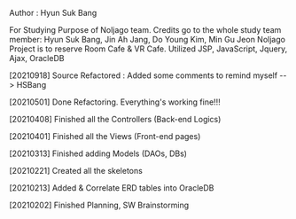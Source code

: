 Author : Hyun Suk Bang

For Studying Purpose of Noljago team.
Credits go to the whole study team member:
Hyun Suk Bang, Jin Ah Jang, Do Young Kim, Min Gu Jeon 
Noljago Project is to reserve Room Cafe & VR Cafe.
Utilized JSP, JavaScript, Jquery, Ajax, OracleDB

[20210918]
Source Refactored : 
Added some comments to remind myself --> HSBang

[20210501]
Done Refactoring. Everything's working fine!!!

[20210408]
Finished all the Controllers (Back-end Logics)

[20210401]
Finished all the Views (Front-end pages)  

[20210313]
Finished adding Models (DAOs, DBs) 

[20210221]
Created all the skeletons

[20210213]
Added & Correlate ERD tables into OracleDB

[20210202]
Finished Planning, SW Brainstorming
